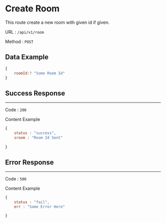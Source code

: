 # Create Room

This route create a new room with given id if given.

URL : `/api/v1/room`

Method : `POST`

## Data Example
```javascript
{
    roomId:? "Some Room Id"
}
```

## Success Response
---
Code : `200`

Content Example
```javascript
{
    status : "success",
    sroom : "Room Id Sent"
    
}
```
## Error Response
---
Code : `500`

Content Example
```javascript
{
    status : "fail",
    err : "Some Error Here"

}
```
